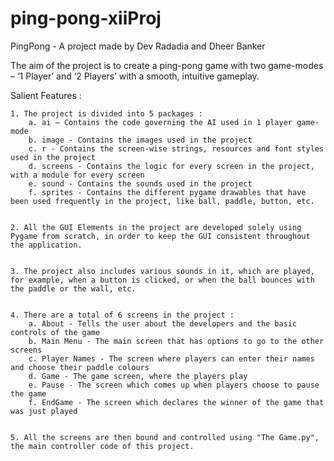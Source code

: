 # ping-pong-xiiProj

PingPong - A project made by Dev Radadia and Dheer Banker

The aim of the project is to create a ping-pong game with two game-modes – ‘1 Player’ and ‘2 Players’ with a smooth, intuitive gameplay.

Salient Features :

	1. The project is divided into 5 packages :
		a. ai – Contains the code governing the AI used in 1 player game-mode
		b. image - Contains the images used in the project
		c. r - Contains the screen-wise strings, resources and font styles used in the project
		d. screens - Contains the logic for every screen in the project, with a module for every screen
		e. sound - Contains the sounds used in the project
		f. sprites - Contains the different pygame drawables that have been used frequently in the project, like ball, paddle, button, etc.


	2. All the GUI Elements in the project are developed solely using Pygame from scratch, in order to keep the GUI consistent throughout the application.


	3. The project also includes various sounds in it, which are played, for example, when a button is clicked, or when the ball bounces with the paddle or the wall, etc.


	4. There are a total of 6 screens in the project :
		a. About - Tells the user about the developers and the basic controls of the game
		b. Main Menu - The main screen that has options to go to the other screens
		c. Player Names - The screen where players can enter their names and choose their paddle colours
		d. Game - The game screen, where the players play
		e. Pause - The screen which comes up when players choose to pause the game
		f. EndGame - The screen which declares the winner of the game that was just played


	5. All the screens are then bound and controlled using "The Game.py", the main controller code of this project.